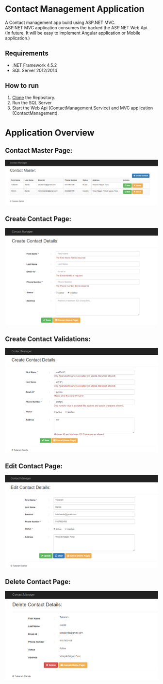# Contact Management Application
A Contact management app build using ASP.NET MVC.  
ASP.NET MVC application consumes the backed the ASP.NET Web Api.  
(In future, It will be easy to implement Angular application or Mobile application.)  


## Requirements

* .NET Framework 4.5.2
* SQL Server 2012/2014

## How to run

1. [Clone](https://github.com/tukarambande/ContactManagement.git) the Repository.
2. Run the SQL Server
3. Start the Web Api (ContactManagement.Service) and MVC application (ContactManagement).


# Application Overview

## Contact Master Page:

[![Master](https://github.com/tukarambande/ContactManagement/blob/master/ContactManagement/Screenshots/Index.PNG)](https://github.com/tukarambande/ContactManagement/blob/master/ContactManagement/Screenshots/Index.PNG)

## Create Contact Page:

[![Create](https://github.com/tukarambande/ContactManagement/blob/master/ContactManagement/Screenshots/Create.PNG)](https://github.com/tukarambande/ContactManagement/blob/master/ContactManagement/Screenshots/Create.PNG)

## Create Contact Validations:

[![CreateValidations](https://github.com/tukarambande/ContactManagement/blob/master/ContactManagement/Screenshots/CreateValidations.PNG)](https://github.com/tukarambande/ContactManagement/blob/master/ContactManagement/Screenshots/CreateValidations.PNG)

## Edit Contact Page:

[![EditContacts](https://github.com/tukarambande/ContactManagement/blob/master/ContactManagement/Screenshots/Edit.PNG)](https://github.com/tukarambande/ContactManagement/blob/master/ContactManagement/Screenshots/Edit.PNG)

## Delete Contact Page:

[![DeleteContacts](https://github.com/tukarambande/ContactManagement/blob/master/ContactManagement/Screenshots/Delete.PNG)](https://github.com/tukarambande/ContactManagement/blob/master/ContactManagement/Screenshots/Delete.PNG)
